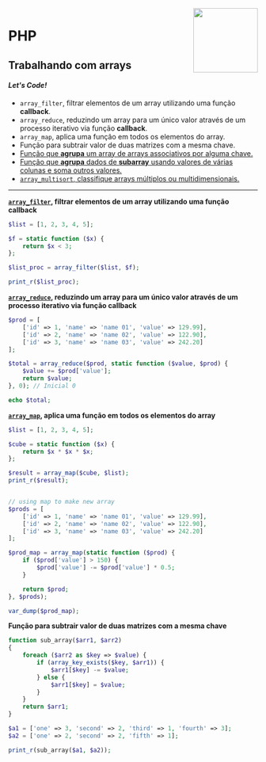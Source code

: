 <img src="https://i.ibb.co/M6nBBb0/mascote.png" align="right" width="130">

# PHP

## Trabalhando com arrays

#### _Let's Code!_

- `array_filter`, filtrar elementos de um array utilizando uma função **callback**.
- `array_reduce`, reduzindo um array para um único valor através de um processo iterativo via função **callback**.
- `array_map`, aplica uma função em todos os elementos do array.
- Função para subtrair valor de duas matrizes com a mesma chave.
- [Função que <b>agrupa</b> um array de arrays associativos por alguma chave.](./group_array_associative_by_key.php)
- [Função que <b>agrupa</b> dados de <b>subarray</b> usando valores de várias colunas e soma outros valores.](./group_array_multiple_column.php)
- [`array_multisort`, classifique arrays múltiplos ou multidimensionais.](./array_multisort.php)

---

**[`array_filter`](https://www.php.net/manual/pt_BR/function.array-filter.php), filtrar elementos de um array utilizando
uma função callback**

```PHP
$list = [1, 2, 3, 4, 5];

$f = static function ($x) {
    return $x < 3;
};

$list_proc = array_filter($list, $f);

print_r($list_proc);
```

**[`array_reduce`](https://www.php.net/manual/pt_BR/function.array-reduce.php), reduzindo um array para um único valor
através de um processo iterativo via função callback**

```PHP
$prod = [
    ['id' => 1, 'name' => 'name 01', 'value' => 129.99],
    ['id' => 2, 'name' => 'name 02', 'value' => 122.90],
    ['id' => 3, 'name' => 'name 03', 'value' => 242.20]
];

$total = array_reduce($prod, static function ($value, $prod) {
    $value += $prod['value'];
    return $value;
}, 0); // Inicial 0

echo $total;
```

**[`array_map`](https://www.php.net/manual/pt_BR/function.array-map.php), aplica uma função em todos os elementos do
array**

```PHP
$list = [1, 2, 3, 4, 5];

$cube = static function ($x) {
    return $x * $x * $x;
};

$result = array_map($cube, $list);
print_r($result);


// using map to make new array
$prods = [
    ['id' => 1, 'name' => 'name 01', 'value' => 129.99],
    ['id' => 2, 'name' => 'name 02', 'value' => 122.90],
    ['id' => 3, 'name' => 'name 03', 'value' => 242.20]
];

$prod_map = array_map(static function ($prod) {
    if ($prod['value'] > 150) {
        $prod['value'] -= $prod['value'] * 0.5;
    }

    return $prod;
}, $prods);

var_dump($prod_map);
```

**Função para subtrair valor de duas matrizes com a mesma chave**

```PHP
function sub_array($arr1, $arr2)
{
    foreach ($arr2 as $key => $value) {
        if (array_key_exists($key, $arr1)) {
            $arr1[$key] -= $value;
        } else {
            $arr1[$key] = $value;
        }
    }
    return $arr1;
}

$a1 = ['one' => 3, 'second' => 2, 'third' => 1, 'fourth' => 3];
$a2 = ['one' => 2, 'second' => 2, 'fifth' => 1];

print_r(sub_array($a1, $a2));
```